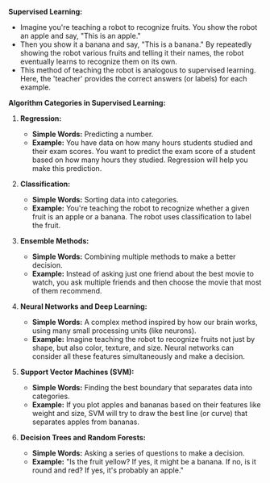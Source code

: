 **Supervised Learning:**

* Imagine you're teaching a robot to recognize fruits. You show the robot an apple and say, "This is an apple." 
* Then you show it a banana and say, "This is a banana." By repeatedly showing the robot various fruits and telling it their names, the robot eventually learns to recognize them on its own. 
* This method of teaching the robot is analogous to supervised learning. Here, the 'teacher' provides the correct answers (or labels) for each example.

**Algorithm Categories in Supervised Learning:**

1. **Regression:**
   - **Simple Words:** Predicting a number.
   - **Example:** You have data on how many hours students studied and their exam scores. You want to predict the exam score of a student based on how many hours they studied. Regression will help you make this prediction.

2. **Classification:**
   - **Simple Words:** Sorting data into categories.
   - **Example:** You're teaching the robot to recognize whether a given fruit is an apple or a banana. The robot uses classification to label the fruit.

3. **Ensemble Methods:**
   - **Simple Words:** Combining multiple methods to make a better decision.
   - **Example:** Instead of asking just one friend about the best movie to watch, you ask multiple friends and then choose the movie that most of them recommend.

4. **Neural Networks and Deep Learning:**
   - **Simple Words:** A complex method inspired by how our brain works, using many small processing units (like neurons).
   - **Example:** Imagine teaching the robot to recognize fruits not just by shape, but also color, texture, and size. Neural networks can consider all these features simultaneously and make a decision.

5. **Support Vector Machines (SVM):**
   - **Simple Words:** Finding the best boundary that separates data into categories.
   - **Example:** If you plot apples and bananas based on their features like weight and size, SVM will try to draw the best line (or curve) that separates apples from bananas.

6. **Decision Trees and Random Forests:**
   - **Simple Words:** Asking a series of questions to make a decision.
   - **Example:** "Is the fruit yellow? If yes, it might be a banana. If no, is it round and red? If yes, it's probably an apple."

